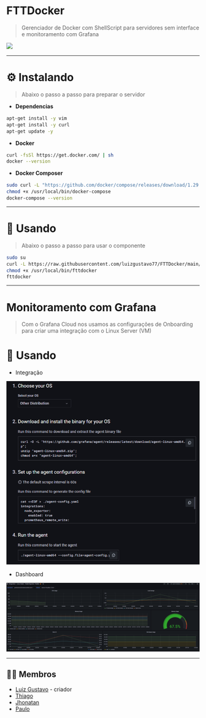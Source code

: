 # **FTTDocker**
> Gerenciador de Docker com ShellScript para servidores sem interface e monitoramento com Grafana

<img src="https://miro.medium.com/max/1000/1*E8IgOSkMTpBRs0w0-Zsx2g.gif">

---

# ⚙️ **Instalando**
> Abaixo o passo a passo para preparar o servidor

- **Dependencias**
``` bash
apt-get install -y vim
apt-get install -y curl
apt-get update -y
```

- **Docker**
``` bash
curl -fsSl https://get.docker.com/ | sh
docker --version
```
- **Docker Composer**
``` bash
sudo curl -L "https://github.com/docker/compose/releases/download/1.29.2/docker-compose-$(uname -s)-$(uname -m)" -o /usr/local/bin/docker-compose  
chmod +x /usr/local/bin/docker-compose  
docker-compose --version    
```

---

# 🧩 **Usando**
> Abaixo o passo a passo para usar o componente

``` bash
sudo su
curl -L https://raw.githubusercontent.com/luizgustavo77/FTTDocker/main/fttdocker.sh -o /usr/local/bin/fttdocker
chmod +x /usr/local/bin/fttdocker
fttdocker
```

---

# **Monitoramento com Grafana**
> Com o Grafana Cloud nos usamos as configurações de Onboarding para criar uma integração com o Linux Server (VM)

# 🧩 **Usando**
- Integração
<img src="https://raw.githubusercontent.com/luizgustavo77/FTTDocker/main/integracaoGrafana.png">

- Dashboard
<img src="https://raw.githubusercontent.com/luizgustavo77/FTTDocker/main/dashboardGrafana.png">

---

## 🙋🏻 **Membros**

- [Luiz Gustavo](https://github.com/luizgustavo77) - criador
- [Thiago](https://github.com/thiagofernandes101)
- [Jhonatan](https://github.com/JhonatanMatos)
- [Paulo](https://github.com/paulopatrocinio)
